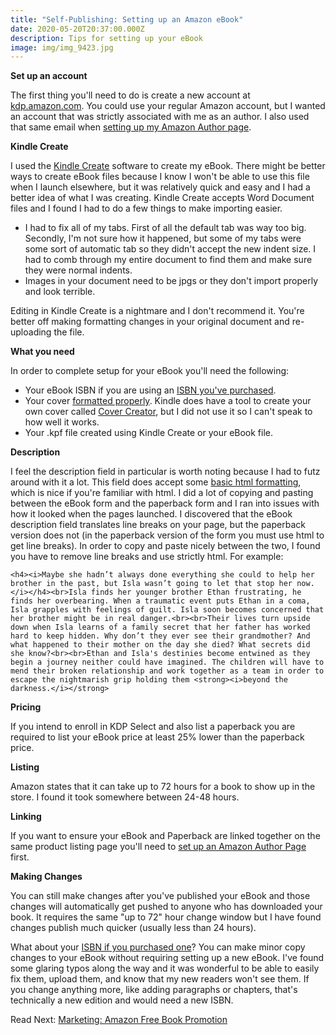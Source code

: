 ```yaml
---
title: "Self-Publishing: Setting up an Amazon eBook"
date: 2020-05-20T20:37:00.000Z
description: Tips for setting up your eBook
image: img/img_9423.jpg
---
```

**Set up an account**

The first thing you'll need to do is create a new account at [kdp.amazon.com](https://kdp.amazon.com/). You could use your regular Amazon account, but I wanted an account that was strictly associated with me as an author. I also used that same email when [setting up my Amazon Author page](/post/self-publishing-amazon-author-page).

**Kindle Create**

I used the [Kindle Create](https://www.amazon.com/Kindle-Create/b?ie=UTF8&node=18292298011) software to create my eBook. There might be better ways to create eBook files because I know I won't be able to use this file when I launch elsewhere, but it was relatively quick and easy and I had a better idea of what I was creating. Kindle Create accepts Word Document files and I found I had to do a few things to make importing easier.

* I had to fix all of my tabs. First of all the default tab was way too big. Secondly, I'm not sure how it happened, but some of my tabs were some sort of automatic tab so they didn't accept the new indent size. I had to comb through my entire document to find them and make sure they were normal indents.
* Images in your document need to be jpgs or they don't import properly and look terrible.

Editing in Kindle Create is a nightmare and I don't recommend it. You're better off making formatting changes in your original document and re-uploading the file.

**What you need**

In order to complete setup for your eBook you'll need the following:

* Your eBook ISBN if you are using an [ISBN you've purchased](/post/self-publishing-purchasing-isbns/).
* Your cover [formatted properly](https://kdp.amazon.com/en_US/help/topic/G200645690). Kindle does have a tool to create your own cover called [Cover Creator](https://kdp.amazon.com/en_US/help/topic/G201113520), but I did not use it so I can't speak to how well it works.
* Your .kpf file created using Kindle Create or your eBook file.

**Description**

I feel the description field in particular is worth noting because I had to futz around with it a lot. This field does accept some [basic html formatting](https://kdp.amazon.com/en_US/help/topic/G201189630), which is nice if you're familiar with html. I did a lot of copying and pasting between the eBook form and the paperback form and I ran into issues with how it looked when the pages launched. I discovered that the eBook description field translates line breaks on your page, but the paperback version does not (in the paperback version of the form you must use html to get line breaks). In order to copy and paste nicely between the two, I found you have to remove line breaks and use strictly html. For example:

`<h4><i>Maybe she hadn’t always done everything she could to help her brother in the past, but Isla wasn’t going to let that stop her now.</i></h4><br>Isla finds her younger brother Ethan frustrating, he finds her overbearing. When a traumatic event puts Ethan in a coma, Isla grapples with feelings of guilt. Isla soon becomes concerned that her brother might be in real danger.<br><br>Their lives turn upside down when Isla learns of a family secret that her father has worked hard to keep hidden. Why don’t they ever see their grandmother? And what happened to their mother on the day she died? What secrets did she know?<br><br>Ethan and Isla's destinies become entwined as they begin a journey neither could have imagined. The children will have to mend their broken relationship and work together as a team in order to escape the nightmarish grip holding them <strong><i>beyond the darkness.</i></strong>`

**Pricing**

If you intend to enroll in KDP Select and also list a paperback you are required to list your eBook price at least 25% lower than the paperback price.

**Listing**

Amazon states that it can take up to 72 hours for a book to show up in the store. I found it took somewhere between 24-48 hours.

**Linking**

If you want to ensure your eBook and Paperback are linked together on the same product listing page you'll need to [set up an Amazon Author Page](/post/self-publishing-amazon-author-page/) first.

**Making Changes**

You can still make changes after you've published your eBook and those changes will automatically get pushed to anyone who has downloaded your book. It requires the same "up to 72" hour change window but I have found changes publish much quicker (usually less than 24 hours). 

What about your [ISBN if you purchased one](/post/self-publishing-purchasing-isbns/)? You can make minor copy changes to your eBook without requiring setting up a new eBook. I've found some glaring typos along the way and it was wonderful to be able to easily fix them, upload them, and know that my new readers won't see them. If you change anything more, like adding paragraphs or chapters, that's technically a new edition and would need a new ISBN.

Read Next: [Marketing: Amazon Free Book Promotion](/post/marketing-amazon-free-book-promotion)